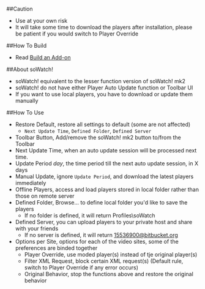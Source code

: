 ##Caution

- Use at your own risk
- It will take some time to download the players after installation, please be patient if you would switch to Player Override

##How To Build

- Read <a href="https://goo.gl/NZlNRH">Build an Add-on</a>

##About soWatch!

- soWatch! equivalent to the lesser function version of soWatch! mk2
- soWatch! do not have either Player Auto Update function or Toolbar UI
- If you want to use local players, you have to download or update them manually

##How To Use

- Restore Default, restore all settings to default (some are not affected)
  - `Next Update Time`, `Defined Folder`, `Defined Server`
- Toolbar Button, Add/remove the soWatch! mk2 button to/from the Toolbar
- Next Update Time, when an auto update session will be processed next time.
- Update Period *day*, the time period till the next auto update session, in X days
- Manual Update, ignore `Update Period`, and download the latest players immediately
- Offline Players, access and load players stored in local folder rather than those on remote server
- Defined Folder, Browse... to define local folder you'd like to save the players
  - If no folder is defined, it will return Profiles\soWatch
- Defined Server, you can upload players to your private host and share with your friends
  - If no server is defined, it will return 15536900@bitbucket.org
- Options per Site, options for each of the video sites, some of the preferences are binded together
  - Player Override, use moded player(s) instead of tje original player(s)
  - Filter XML Request, block certain XML request(s) (Default rule, switch to Player Override if any error occurs)
  - Original Behavior, stop the functions above and restore the original behavior
